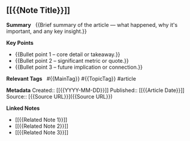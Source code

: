 ## [[{{Note Title}}]]

**Summary**  
{{Brief summary of the article — what happened, why it's important, and any key insight.}}

**Key Points**  
- {{Bullet point 1 – core detail or takeaway.}}  
- {{Bullet point 2 – significant metric or quote.}}  
- {{Bullet point 3 – future implication or connection.}}

**Relevant Tags**  
#{{MainTag}} #{{TopicTag}} #article

**Metadata** 
Created:: [[{{YYYY-MM-DD}}]] 
Published:: [[{{Article Date}}]]
Source:: [{{Source URL}}]({{Source URL}})

**Linked Notes**  
- [[{{Related Note 1}}]]  
- [[{{Related Note 2}}]]  
- [[{{Related Note 3}}]]